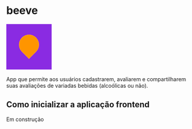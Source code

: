 # beeve
![logo do projeto](./logo.png)

App que permite aos usuários cadastrarem, avaliarem e compartilharem suas avaliações de variadas bebidas (alcoólicas ou não).

## Como inicializar a aplicação frontend

Em construção
